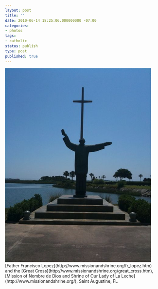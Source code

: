 ```yaml
---
layout: post
title: ''
date: 2010-06-14 18:25:06.000000000 -07:00
categories:
- photos
tags:
- catholic
status: publish
type: post
published: true
---
```

<div class="figure">
<img src="/assets/tumblr_l40nzkUU2R1qz9vvbo1_500.jpg" alt="" />
		        </div>
		[Father Francisco Lopez](http://www.missionandshrine.org/fr_lopez.htm) and the [Great Cross](http://www.missionandshrine.org/great_cross.htm), [Mission of Nombre de Dios and Shrine of Our Lady of La Leche](http://www.missionandshrine.org/), Saint Augustine, FL
